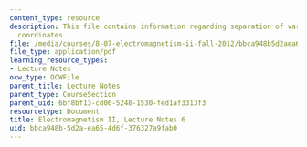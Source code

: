 ```yaml
---
content_type: resource
description: This file contains information regarding separation of variables in spherical
  coordinates.
file: /media/courses/8-07-electromagnetism-ii-fall-2012/bbca948b5d2aea654d6f376327a9fab0_MIT8_07F12_ln6.pdf
file_type: application/pdf
learning_resource_types:
- Lecture Notes
ocw_type: OCWFile
parent_title: Lecture Notes
parent_type: CourseSection
parent_uid: 6bf8bf13-cd06-5248-1530-fed1af3313f3
resourcetype: Document
title: Electromagnetism II, Lecture Notes 6
uid: bbca948b-5d2a-ea65-4d6f-376327a9fab0
---
```

